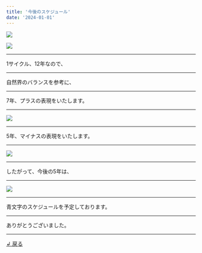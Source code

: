 ```yaml
---
title: '今後のスケジュール'
date: '2024-01-01'
---
```

![](/images/0-1.png)

![](/images/0-1.jpg)
***
1サイクル、12年なので、
***
自然界のバランスを参考に、
***
7年、プラスの表現をいたします。
***
![](/images/0-1_.jpg)
***
5年、マイナスの表現をいたします。
***
![](/images/0-1_.png)
***
したがって、今後の5年は、
***
![](/images/0-1__.jpg)
***
青文字のスケジュールを予定しております。
***
ありがとうございました。
***
[ ↲ 戻る ](https://01234567890.thebase.in/about)
